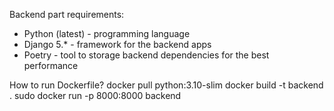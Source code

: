 Backend part requirements: 
* Python (latest) - programming language
* Django 5.* - framework for the backend apps
* Poetry - tool to storage backend dependencies for the best performance

How to run Dockerfile?
	docker pull python:3.10-slim
	docker build -t backend .
	sudo docker run -p 8000:8000 backend
